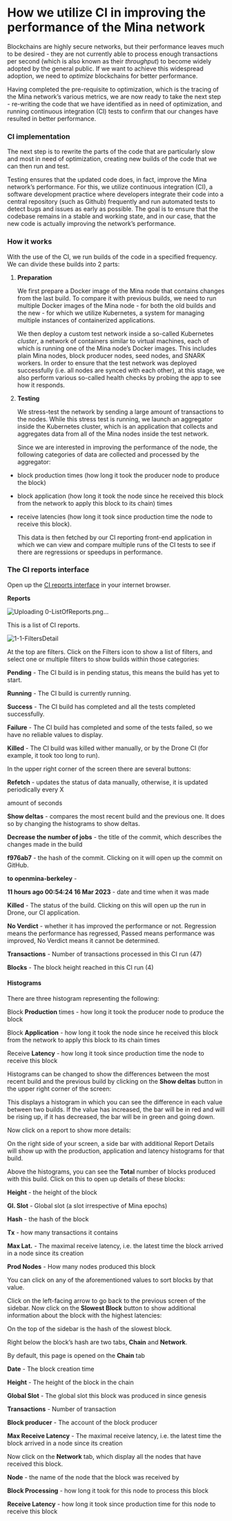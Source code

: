 
# How we utilize CI in improving the performance of the Mina network

Blockchains are highly secure networks, but their performance leaves much to be desired - they are not currently able to process enough transactions per second (which is also known as their _throughput_) to become widely adopted by the general public. If we want to achieve this widespread adoption, we need to _optimize_ blockchains for better performance.

Having completed the pre-requisite to optimization, which is the tracing of the Mina network’s various metrics, we are now ready to take the next step - re-writing the code that we have identified as in need of optimization, and running continuous integration (CI) tests to confirm that our changes have resulted in better performance.


### CI implementation

The next step is to rewrite the parts of the code that are particularly slow and most in need of optimization, creating new builds of the code that we can then run and test. 

Testing ensures that the updated code does, in fact, improve the Mina network’s performance. For this, we utilize continuous integration (CI), a software development practice where developers integrate their code into a central repository (such as Github) frequently and run automated tests to detect bugs and issues as early as possible. The goal is to ensure that the codebase remains in a stable and working state, and in our case, that the new code is actually improving the network’s performance.


### How it works

With the use of the CI, we run builds of the code in a specified frequency. We can divide these builds into 2 parts: 



1. **Preparation** 

    We first prepare a Docker image of the Mina node that contains changes from the last build. To compare it with previous builds, we need to run multiple Docker images of the Mina node - for both the old builds and the new - for which we utilize Kubernetes, a system for managing multiple instances of containerized applications. 


    We then deploy a custom test network inside a so-called Kubernetes _cluster_, a network of containers similar to virtual machines, each of which is running one of the Mina node’s Docker images. This includes plain Mina nodes, block producer nodes, seed nodes, and SNARK workers. In order to ensure that the test network was deployed successfully (i.e. all nodes are synced with each other), at this stage, we also perform various so-called health checks by probing the app to see how it responds. 

2. **Testing** 

    We stress-test the network by sending a large amount of transactions to the nodes. While this stress test is running, we launch an aggregator inside the Kubernetes cluster, which is an application that collects and aggregates data from all of the Mina nodes inside the test network.


    Since we are interested in improving the performance of the node, the following categories of data are collected and processed by the aggregator: 

* block production times (how long it took the producer node to produce the block)
* block application (how long it took the node since he received this block from the network to apply this block to its chain) times
* receive latencies (how long it took since production time the node to receive this block). 

    This data is then fetched by our CI reporting front-end application in which we can view and compare multiple runs of the CI tests to see if there are regressions or speedups in performance. 



### The CI reports interface

Open up the [CI reports interface](http://1.k8.openmina.com:31356/140) in your internet browser.

**Reports**


![Uploading 0-ListOfReports.png…]()



This is a list of CI reports.

![1-1-FiltersDetail](https://user-images.githubusercontent.com/60480123/225695997-df936d54-4ce0-4cf0-9d5d-1907f92a3dfa.png)


At the top are filters. Click on the Filters icon to show a list of filters, and select one or multiple filters to show builds within those categories:

**Pending** - The CI build is in pending status, this means the build has yet to start.

**Running** - The CI build is currently running.

**Success** - The CI build has completed and all the tests completed successfully.

**Failure** - The CI build has completed and some of the tests failed, so we have no reliable values to display.

**Killed** - The CI build was killed wither manually, or by the Drone CI (for example, it took too long to run). 

In the upper right corner of the screen there are several buttons:

**Refetch** - updates the status of data manually, otherwise, it is updated periodically every X 

amount of seconds

**Show deltas** - compares the most recent build and the previous one. It does so by changing the histograms to show deltas.




**Decrease the number of jobs** - the title of the commit, which describes the changes made in the build

**f976ab7** - the hash of the commit. Clicking on it will open up the commit on GitHub.

**to openmina-berkeley** -  

**11 hours ago 00:54:24 16 Mar 2023** - date and time when it was made

**Killed** - The status of the build. Clicking on this will open up the run in Drone, our CI application.

**No Verdict** - whether it has improved the performance or not. Regression means the performance has regressed, Passed means performance was improved, No Verdict means it cannot be determined.

**Transactions** - Number of transactions processed in this CI run (47)

**Blocks** - The block height reached in this CI run (4)


#### Histograms



There are three histogram representing the following:

Block **Production** times - how long it took the producer node to produce the block

Block **Application** - how long it took the node since he received this block from the network to apply this block to its chain times

Receive **Latency** - how long it took since production time the node to receive this block

Histograms can be changed to show the differences between the most recent build and the previous build by clicking on the **Show deltas** button in the upper right corner of the screen:




This displays a histogram in which you can see the difference in each value between two builds. If the value has increased, the bar will be in red and will be rising up, if it has decreased, the bar will be in green and going down.

Now click on a report to show more details:




On the right side of your screen, a side bar with additional Report Details will show up with the production, application and latency histograms for that build.

Above the histograms, you can see the **Total** number of blocks produced with this build. Click on this to open up details of these blocks:





**Height** - the height of the block

**Gl. Slot** - Global slot (a slot irrespective of Mina epochs)

**Hash** - the hash of the block

**Tx** - how many transactions it contains

**Max Lat.** - The maximal receive latency, i.e. the latest time the block arrived in a node since its creation

**Prod Nodes** - How many nodes produced this block

You can click on any of the aforementioned values to sort blocks by that value.

Click on the left-facing arrow to go back to the previous screen of the sidebar. Now click on the **Slowest Block** button to show additional information about the block with the highest latencies:





On the top of the sidebar is the hash of the slowest block.

Right below the block’s hash are two tabs, **Chain** and **Network**.

By default, this page is opened on the **Chain** tab

**Date** - The block creation time

**Height** - The height of the block in the chain

**Global Slot** - The global slot this block was produced in since genesis

**Transactions** - Number of transaction

**Block producer** - The account of the block producer

**Max Receive Latency** - The maximal receive latency, i.e. the latest time the block arrived in a node since its creation  

Now click on the **Network** tab, which display all the nodes that have received this block.



**Node** - the name of the node that the block was received by

**Block Processing** - how long it took for this node to process this block

**Receive Latency** - how long it took since production time for this node to receive this block
